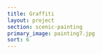```yaml
---
title: Graffiti
layout: project
section: scenic-painting
primary_image: painting7.jpg
sort: 6
---
```

